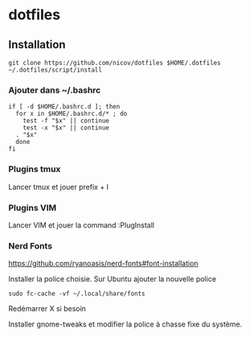 dotfiles
========

## Installation

```
git clone https://github.com/nicov/dotfiles $HOME/.dotfiles
~/.dotfiles/script/install
```

### Ajouter dans ~/.bashrc

```
if [ -d $HOME/.bashrc.d ]; then
  for x in $HOME/.bashrc.d/* ; do
    test -f "$x" || continue
    test -x "$x" || continue
  . "$x"
  done
fi
```

### Plugins tmux

Lancer tmux et jouer prefix + I

### Plugins VIM

Lancer VIM et jouer la command :PlugInstall

### Nerd Fonts

https://github.com/ryanoasis/nerd-fonts#font-installation

Installer la police choisie.
Sur Ubuntu ajouter la nouvelle police

```
sudo fc-cache -vf ~/.local/share/fonts
```

Redémarrer X si besoin

Installer gnome-tweaks et modifier la police à chasse fixe du système.
